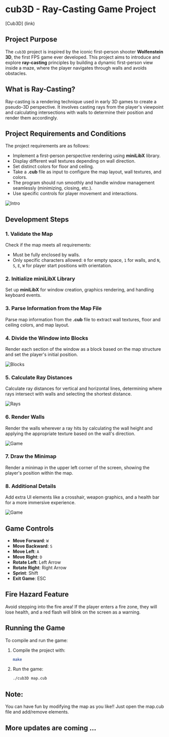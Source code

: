 # cub3D - Ray-Casting Game Project

[Cub3D] (link)

## Project Purpose
The `cub3D` project is inspired by the iconic first-person shooter **Wolfenstein 3D**, the first FPS game ever developed. This project aims to introduce and explore **ray-casting** principles by building a dynamic first-person view inside a maze, where the player navigates through walls and avoids obstacles.

## What is Ray-Casting?
Ray-casting is a rendering technique used in early 3D games to create a pseudo-3D perspective. It involves casting rays from the player's viewpoint and calculating intersections with walls to determine their position and render them accordingly.


## Project Requirements and Conditions
The project requirements are as follows:

- Implement a first-person perspective rendering using **miniLibX** library.
- Display different wall textures depending on wall direction.
- Set distinct colors for floor and ceiling.
- Take a **.cub** file as input to configure the map layout, wall textures, and colors.
- The program should run smoothly and handle window management seamlessly (minimizing, closing, etc.).
- Use specific controls for player movement and interactions.

![Intro](https://github.com/roma-sh/Cub3D/blob/master/textures/intro.png)

## Development Steps

### 1. Validate the Map
Check if the map meets all requirements:
- Must be fully enclosed by walls.
- Only specific characters allowed: `0` for empty space, `1` for walls, and `N`, `S`, `E`, `W` for player start positions with orientation.

### 2. Initialize miniLibX Library
Set up **miniLibX** for window creation, graphics rendering, and handling keyboard events.

### 3. Parse Information from the Map File
Parse map information from the **.cub** file to extract wall textures, floor and ceiling colors, and map layout.

### 4. Divide the Window into Blocks
Render each section of the window as a block based on the map structure and set the player's initial position.

![Blocks](https://github.com/roma-sh/Cub3D/blob/master/images/block.png)

### 5. Calculate Ray Distances
Calculate ray distances for vertical and horizontal lines, determining where rays intersect with walls and selecting the shortest distance.

![Rays](https://github.com/roma-sh/Cub3D/blob/master/images/raycasting.png)

### 6. Render Walls
Render the walls wherever a ray hits by calculating the wall height and applying the appropriate texture based on the wall's direction.

![Game](https://github.com/roma-sh/Cub3D/blob/master/images/game.png)

### 7. Draw the Minimap
Render a minimap in the upper left corner of the screen, showing the player's position within the map.

### 8. Additional Details
Add extra UI elements like a crosshair, weapon graphics, and a health bar for a more immersive experience.

![Game](https://github.com/roma-sh/Cub3D/blob/master/images/game.png)

## Game Controls
- **Move Forward**: `W`
- **Move Backward**: `S`
- **Move Left**: `A`
- **Move Right**: `D`
- **Rotate Left**: Left Arrow
- **Rotate Right**: Right Arrow
- **Sprint**: Shift
- **Exit Game**: ESC

## Fire Hazard Feature
Avoid stepping into the fire area! If the player enters a fire zone, they will lose health, and a red flash will blink on the screen as a warning.

## Running the Game
To compile and run the game:

1. Compile the project with:
   ```bash
   make
   ```
2. Run the game:
   ```bash
   ./cub3D map.cub
   ```

## Note:
You can have fun by modifying the map as you like!!
Just open the map.cub file and add/remove elements.

## More updates are coming ...
